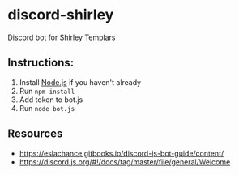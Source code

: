 # discord-shirley
Discord bot for Shirley Templars

## Instructions:

1. Install [Node.js](https://nodejs.org) if you haven't already
2. Run `npm install`
3. Add token to bot.js
4. Run `node bot.js`

## Resources
- https://eslachance.gitbooks.io/discord-js-bot-guide/content/
- https://discord.js.org/#!/docs/tag/master/file/general/Welcome
